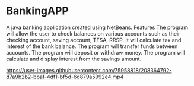 # BankingAPP
A java banking application created using NetBeans.
Features
The program will allow the user to check balances on various accounts such as their checking account, saving account, TFSA, RRSP. It will calculate tax and interest of the bank balance.
The program will transfer funds between accounts. 
The program will deposit or withdraw money.
The program will calculate and display interest from the savings amount.


https://user-images.githubusercontent.com/75958818/208364792-d7a9b2b2-bbaf-4df1-bf5d-6d879a5992e4.mp4

